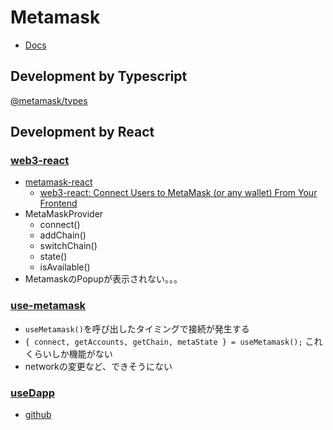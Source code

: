 # Metamask

- [Docs](https://docs.metamask.io/guide/)

## Development by Typescript
[@metamask/types](https://www.npmjs.com/package/@metamask/types)

## Development by React
### [web3-react](https://github.com/Uniswap/web3-react)
- [metamask-react](https://github.com/VGLoic/metamask-react)
  - [web3-react: Connect Users to MetaMask (or any wallet) From Your Frontend](https://medium.com/coinmonks/web3-react-connect-users-to-metamask-or-any-wallet-from-your-frontend-241fd538ed39)
- MetaMaskProvider
  - connect()
  - addChain()
  - switchChain()
  - state()
  - isAvailable()
- MetamaskのPopupが表示されない。。。

### [use-metamask](https://github.com/mdtanrikulu/use-metamask)
- `useMetamask()`を呼び出したタイミングで接続が発生する
- `{ connect, getAccounts, getChain, metaState } = useMetamask();` これくらいしか機能がない
- networkの変更など、できそうにない

### [useDapp](https://usedapp.io/)
- [github](https://github.com/TrueFiEng/useDApp)

